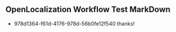 ## OpenLocalization Workflow Test MarkDown
* 978d1364-f61d-4176-978d-56b0fe12f540 thanks!

<!--HONumber=Jul16_HO4-->


